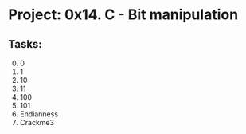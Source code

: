 # Project: 0x14. C - Bit manipulation

## Tasks:

0. 0
1. 1
2. 10
3. 11
4. 100
5. 101
6. Endianness
7. Crackme3
